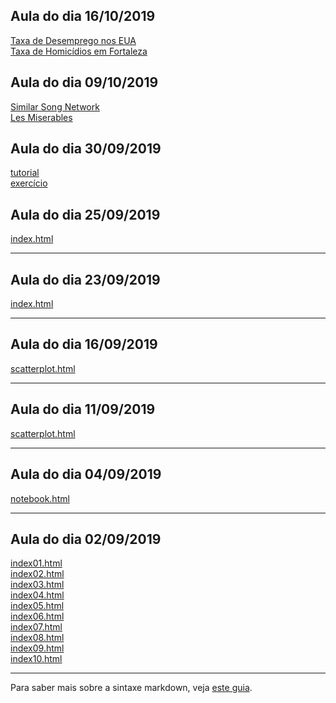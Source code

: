 ## Aula do dia 16/10/2019

[Taxa de Desemprego nos EUA](d3_color/taxa-de-desemprego-nos-eua-em-agosto-de-2016/index.html)<br>
[Taxa de Homicídios em Fortaleza](d3_color/homicidios-em-fortaleza-em-2012/index.html)<br>

## Aula do dia 09/10/2019

[Similar Song Network](d3_network/similar-song-network/index.html)<br>
[Les Miserables](d3_network/les-miserables/index.html)<br>

## Aula do dia 30/09/2019

[tutorial](d3_leaflet/d3-com-crossfilter-dc-js-e-leaflet/index.html)<br>
[exercício](d3_leaflet/d3-com-crossfilter-dc-js-e-leaflet-exercicio/index.html)<br>

## Aula do dia 25/09/2019

[index.html](d3_crossfilter_2/index.html)<br>

---

## Aula do dia 23/09/2019

[index.html](d3_crossfilter/index.html)<br>

---
## Aula do dia 16/09/2019

[scatterplot.html](d3_update/scatterplot.html)<br>

---

## Aula do dia 11/09/2019

[scatterplot.html](d3_scale/scatterplot.html)<br>

---

## Aula do dia 04/09/2019

[notebook.html](d3_intro/notebook.html)<br>

---

## Aula do dia 02/09/2019

[index01.html](basic/index01.html)<br>
[index02.html](basic/index02.html)<br>
[index03.html](basic/index03.html)<br>
[index04.html](basic/index04.html)<br>
[index05.html](basic/index05.html)<br>
[index06.html](basic/index06.html)<br>
[index07.html](basic/index07.html)<br>
[index08.html](basic/index08.html)<br>
[index09.html](basic/index09.html)<br>
[index10.html](basic/index10.html)<br>

---

Para saber mais sobre a sintaxe markdown, veja [este guia](https://guides.github.com/features/mastering-markdown/).
